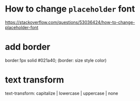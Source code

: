 # How to change `placeholder` font

https://stackoverflow.com/questions/53036424/how-to-change-placeholder-font

# add border

border:1px solid #021a40; (border: size style color)

# text transform

text-transform: capitalize | lowercase | uppercase | none
